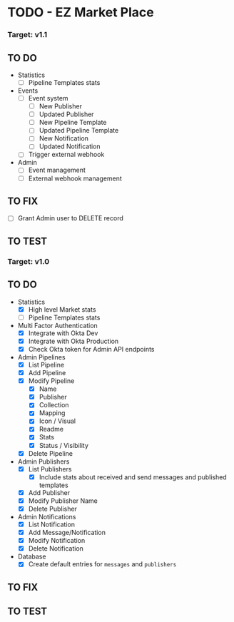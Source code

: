 # TODO - EZ Market Place

### Target: v1.1

## TO DO
- Statistics
  - [ ] Pipeline Templates stats
- Events
  - [ ] Event system
    - [ ] New Publisher
    - [ ] Updated Publisher
    - [ ] New Pipeline Template
    - [ ] Updated Pipeline Template
    - [ ] New Notification
    - [ ] Updated Notification
  - [ ] Trigger external webhook
- Admin
  - [ ] Event management
  - [ ] External webhook management

## TO FIX
- [ ] Grant Admin user to DELETE record

## TO TEST

### Target: v1.0

## TO DO
- Statistics
  - [x] High level Market stats
  - [ ] Pipeline Templates stats
- Multi Factor Authentication
  - [x] Integrate with Okta Dev
  - [x] Integrate with Okta Production
  - [x] Check Okta token for Admin API endpoints
- Admin Pipelines
  - [x] List Pipeline
  - [x] Add Pipeline
  - [x] Modify Pipeline
    - [x] Name
    - [x] Publisher
    - [x] Collection
    - [x] Mapping
    - [x] Icon / Visual
    - [x] Readme
    - [x] Stats
    - [x] Status / Visibility
  - [x] Delete Pipeline
- Admin Publishers
  - [x] List Publishers
    - [x] Include stats about received and send messages and published templates
  - [x] Add Publisher
  - [x] Modify Publisher Name
  - [x] Delete Publisher
- Admin Notifications
  - [x] List Notification
  - [x] Add Message/Notification
  - [x] Modify Notification
  - [x] Delete Notification
- Database
  - [x] Create default entries for `messages` and `publishers`

## TO FIX

## TO TEST

